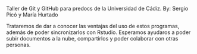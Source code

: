 Taller de Git y GitHub para predocs de la Universidad de Cádiz.
By: Sergio Picó y María Hurtado 

Trataremos de dar a conocer las ventajas del uso de estos programas, además de poder sincronizarlos con Rstudio. 
Esperamos ayudaros a poder subir documentos a la nube, compartirlos y poder colaborar con otras personas. 

